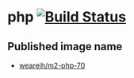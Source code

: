 # php [![Build Status](https://travis-ci.org/WeareJH/m2-php-70.svg?branch=master)](https://travis-ci.org/WeareJH/m2-php-70)

## Published image name

* [wearejh/m2-php-70](https://hub.docker.com/r/wearejh/m2-php-70/)
